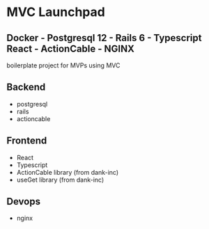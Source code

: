 # MVC Launchpad

## Docker - Postgresql 12 - Rails 6 - Typescript React - ActionCable - NGINX

boilerplate project for MVPs using MVC

## Backend

- postgresql
- rails
- actioncable

## Frontend

- React
- Typescript
- ActionCable library (from dank-inc)
- useGet library (from dank-inc)

## Devops

- nginx
